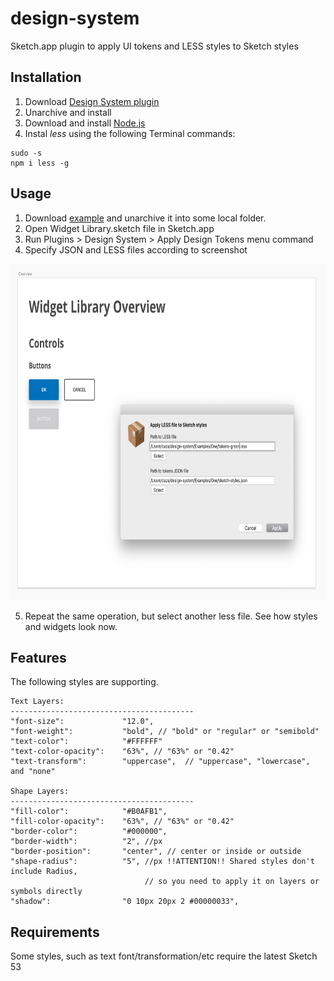 # design-system
Sketch.app plugin to apply UI tokens and LESS styles to Sketch styles

## Installation
1. Download [Design System plugin](https://github.com/MaxBazarov/design-system/raw/master/DesignSystem.sketchplugin.zip)
2. Unarchive and install
3. Download and install [Node.js](https://nodejs.org/en/download/)
4. Instal _less_ using the following Terminal commands:
```
sudo -s  
npm i less -g 
```

## Usage
1. Download [example](https://github.com/MaxBazarov/design-system/raw/master/Examples/One.zip) and unarchive it into some local folder.
2. Open Widget Library.sketch file in Sketch.app
3. Run Plugins > Design System > Apply Design Tokens menu command
4. Specify JSON and LESS files according to screenshot

<img width="755" height="538" src="https://raw.githubusercontent.com/MaxBazarov/design-system/master/Examples/One/Illustration.png"/>

5. Repeat the same operation, but select another less file. See how styles and widgets look now.


## Features
The following styles are supporting.
```
Text Layers:
-----------------------------------------
"font-size":             "12.0",   
"font-weight":           "bold", // "bold" or "regular" or "semibold"
"text-color":            "#FFFFFF"
"text-color-opacity":    "63%", // "63%" or "0.42"
"text-transform":        "uppercase",  // "uppercase", "lowercase", and "none"

Shape Layers:
-----------------------------------------
"fill-color":            "#B0AFB1",
"fill-color-opacity":    "63%", // "63%" or "0.42"
"border-color":          "#000000",
"border-width":          "2", //px
"border-position":       "center", // center or inside or outside
"shape-radius":          "5", //px !!ATTENTION!! Shared styles don't include Radius, 
                              // so you need to apply it on layers or symbols directly
"shadow":                "0 10px 20px 2 #00000033",
```

## Requirements
Some styles, such as text font/transformation/etc require the latest Sketch 53
